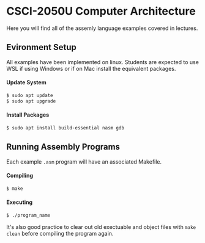 # CSCI-2050U Computer Architecture
Here you will find all of the assemly language examples covered in lectures. 

## Evironment Setup
All examples have been implemented on linux. Students are expected to use WSL if using Windows or if on Mac install the equivalent packages.

#### Update System
```bash
$ sudo apt update
$ sudo apt upgrade
```

#### Install Packages
```bash
$ sudo apt install build-essential nasm gdb
```
## Running Assembly Programs
Each example `.asm` program will have an associated Makefile.

#### Compiling
```bash
$ make
```

#### Executing
```bash
$ ./program_name
```

It's also good practice to clear out old exectuable and object files with `make clean` before compiling the program again. 
